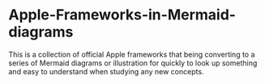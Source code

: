 # Apple-Frameworks-in-Mermaid-diagrams
This is a collection of official Apple frameworks that being converting to a series of Mermaid diagrams or illustration for quickly to look up something and easy to understand when studying any new concepts. 
